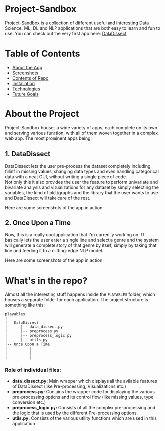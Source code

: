 # Project-Sandbox
Project-Sandbox is a collection of different useful and interesting Data Science, ML, DL and NLP applications that are both easy to learn and fun to use. You can check out the very first app here: [DataDissect](https://share.streamlit.io/nikhilbartwal/project-sandbox/main/Sandbox_app.py)
  
# Table of Contents

* [About the App](#about-the-app)
* [Screenshots](#screenshots)
* [Contents of Repo](#contents-of-repo)
* [Installation](#installation)
* [Technologies](#technologies)
* [Future Goals](#future-goals)

# About the Project
Project-Sandbox houses a wide variety of apps, each complete on its own and serving various function, with all of them woven together in a complex web app. The most prominent apps being:

## 1. DataDissect
  
 DataDissect lets the user pre-process the dataset completely including fillinf in missing values, changing data types and even handling categorical data with a neat GUI, without
  writing a single piece of code.<br>
  Not only this it also provides the user the feature to perform univariate and bivariate analysis and visualizations for any dataset by simply selecting the variables, the kind of plot/graphs and the library that the user wants to use and DataDissect will take care of the rest.
  
  Here are some screenshots of the app in action:
  
  <SCREENSHOTS>
    
## 2. Once Upon a Time
    
Now, this is a really cool application that I'm currently working on. IT basically lets the user enter a single line and select a genre and the system will generate a complete story of that genre by itself, simply by taking that line and feeding it to a cutting-edge NLP model.
    
Here are some screenshots of the app in action:

# What's in the repo?

Almost all the interesting stuff happens inside the `PLAYABLES` folder, which houses a separate folder for each application. The project structure is something like this:
    
    playables
    |
    |-- DataDissect
    |      |-- data_dissect.py
    |      |-- preprocess.py
    |      |-- preprocess_logic.py
    |      |-- utils.py
    |-- Once Upon a Time
    |          |
    |          |
    |          |
    
### Role of individual files:
    
* **data_dissect.py:** Main wrapper which displays all the avilable features of DataDissect (like Pre-processing, Visualizations etc.)<br>
* **preprocess.py:** Contains the wrapper code for displaying the various pre-processing options and its control flow (like missing values, type conversion etc.)<br>
* **preprocess_logic.py:** Consists of all the complex pre-processing and the logic that is used by the different Pre-processing options.<br>
* **utils.py:** Consists of the various utility functions which are used in this application<br>
